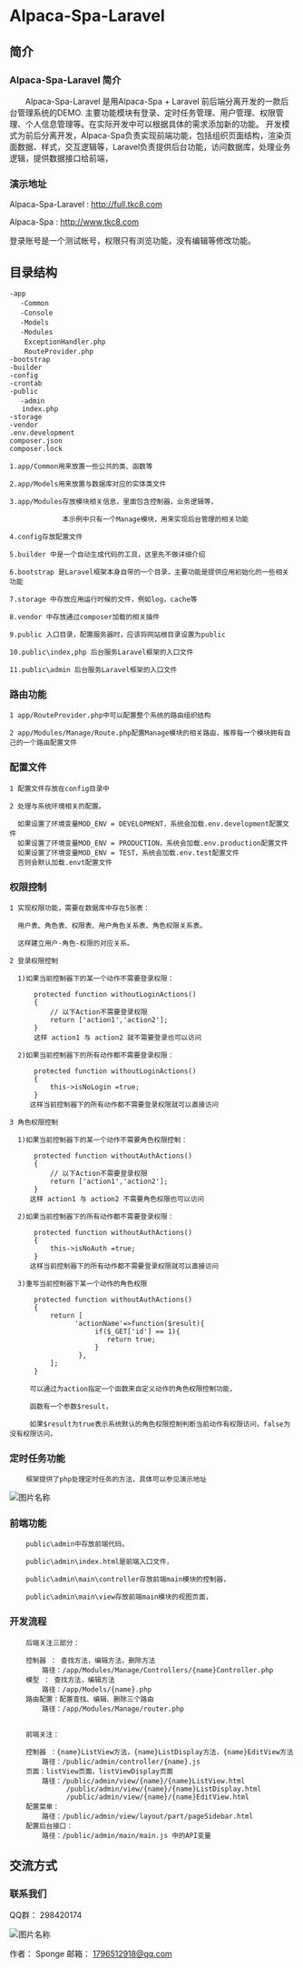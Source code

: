 # Alpaca-Spa-Laravel

## 简介

### Alpaca-Spa-Laravel 简介

&emsp;&emsp;Alpaca-Spa-Laravel 是用Alpaca-Spa + Laravel 前后端分离开发的一款后台管理系统的DEMO. 主要功能模块有登录、定时任务管理、用户管理、权限管理、个人信息管理等。在实际开发中可以根据具体的需求添加新的功能。
开发模式为前后分离开发，Alpaca-Spa负责实现前端功能，包括组织页面结构，渲染页面数据、样式，交互逻辑等，Laravel负责提供后台功能，访问数据库，处理业务逻辑，提供数据接口给前端，

### 演示地址

Alpaca-Spa-Laravel :   http://full.tkc8.com

Alpaca-Spa :   http://www.tkc8.com

登录账号是一个测试帐号，权限只有浏览功能，没有编辑等修改功能。

## 目录结构

```
-app
　 -Common
　 -Console
　 -Models
　 -Modules
　  ExceptionHandler.php
　  RouteProvider.php
-bootstrap
-builder
-config
-crontab
-public
　 -admin
   index.php
-storage
-vendor
.env.development
composer.json
composer.lock

```

```
1.app/Common用来放置一些公共的类、函数等

2.app/Models用来放置与数据库对应的实体类文件

3.app/Modules存放模块相关信息，里面包含控制器，业务逻辑等，

             本示例中只有一个Manage模块，用来实现后台管理的相关功能

4.config存放配置文件

5.builder 中是一个自动生成代码的工具，这里先不做详细介绍

6.bootstrap 是Laravel框架本身自带的一个目录，主要功能是提供应用初始化的一些相关功能

7.storage 中存放应用运行时候的文件，例如log，cache等

8.vendor 中存放通过composer加载的相关插件

9.public 入口目录，配置服务器时，应该将网站根目录设置为public

10.public\index,php 后台服务Laravel框架的入口文件

11.public\admin 后台服务Laravel框架的入口文件

```
### 路由功能

```
1 app/RouteProvider.php中可以配置整个系统的路由组织结构

2 app/Modules/Manage/Route.php配置Manage模块的相关路由，推荐每一个模块拥有自己的一个路由配置文件

```

### 配置文件

```
1 配置文件存放在config目录中

2 处理与系统环境相关的配置。

  如果设置了环境变量MOD_ENV = DEVELOPMENT，系统会加载.env.development配置文件
  如果设置了环境变量MOD_ENV = PRODUCTION，系统会加载.env.production配置文件
  如果设置了环境变量MOD_ENV = TEST，系统会加载.env.test配置文件
  否则会默认加载.envt配置文件

```

### 权限控制

```
1 实现权限功能，需要在数据库中存在5张表：

  用户表、角色表、权限表、用户角色关系表、角色权限关系表。

  这样建立用户-角色-权限的对应关系。

2 登录权限控制

  1)如果当前控制器下的某一个动作不需要登录权限：

      protected function withoutLoginActions()
      {
          // 以下Action不需要登录权限
          return ['action1','action2'];
      }
      这样 action1 与 action2 就不需要登录也可以访问

  2)如果当前控制器下的所有动作都不需要登录权限：

      protected function withoutLoginActions()
      {
          this->isNoLogin =true;
      }
     这样当前控制器下的所有动作都不需要登录权限就可以直接访问

3 角色权限控制

  1)如果当前控制器下的某一个动作不需要角色权限控制：

      protected function withoutAuthActions()
      {
          // 以下Action不需要登录权限
          return ['action1','action2'];
      }
     这样 action1 与 action2 不需要角色权限也可以访问

  2)如果当前控制器下的所有动作都不需要登录权限：

      protected function withoutAuthActions()
      {
          this->isNoAuth =true;
      }
     这样当前控制器下的所有动作都不需要登录权限就可以直接访问

  3)重写当前控制器下某一个动作的角色权限

      protected function withoutAuthActions()
      {
          return [
                'actionName'=>function($result){
                     if($_GET['id'] == 1){
                        return true;
                     }
                 },
          ];
      }

     可以通过为action指定一个函数来自定义动作的角色权限控制功能，

     函数有一个参数$result，

     如果$result为true表示系统默认的角色权限控制判断当前动作有权限访问，false为没有权限访问，

```

### 定时任务功能

```
    框架提供了php处理定时任务的方法，具体可以参见演示地址

```
![图片名称](http://www.tkc8.com/images/sucai/dsrw.png)


### 前端功能

```
    public\admin中存放前端代码，

    public\admin\index.html是前端入口文件，

    public\admin\main\controller存放前端main模块的控制器，

    public\admin\main\view存放前端main模块的视图页面，

```

### 开发流程

```
    后端关注三部分：

    控制器 ： 查找方法，编辑方法，删除方法
        路径：/app/Modules/Manage/Controllers/{name}Controller.php
    模型 ： 查找方法，编辑方法
        路径：/app/Models/{name}.php
    路由配置：配置查找、编辑、删除三个路由
        路径：/app/Modules/Manage/router.php


    前端关注：

    控制器 ：{name}ListView方法，{name}ListDisplay方法，{name}EditView方法
        路径：/public/admin/controller/{name}.js
    页面：listView页面，listViewDisplay页面
        路径：/public/admin/view/{name}/{name}ListView.html
              /public/admin/view/{name}/{name}ListDisplay.html
              /public/admin/view/{name}/{name}EditView.html
    配置菜单：
        路径：/public/admin/view/layout/part/pageSidebar.html
    配置后台接口：
        路径：/public/admin/main/main.js 中的API变量

```

##  交流方式

### 联系我们

QQ群： 298420174

![图片名称](http://www.tkc8.com/index_files/Image%20[10].png)

作者： Sponge
邮箱： 1796512918@qq.com

